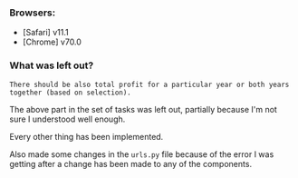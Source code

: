 ### Browsers:

* [Safari] v11.1
* [Chrome] v70.0

### What was left out?

`There should be also total profit for a particular year or both years together (based on selection).`

The above part in the set of tasks was left out, partially because I'm not sure I understood well enough.


Every other thing has been implemented.

Also made some changes in the `urls.py` file because of the error I was getting after a change has been made to any of the components.